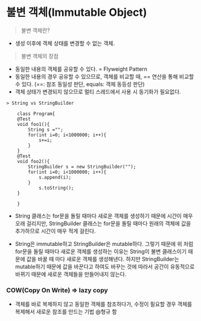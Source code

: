 # 불변 객체(Immutable Object)

> 불변 객체란?

- 생성 이후에 객체 상태를 변경할 수 없는 객체.

> 불변 객체의 장점

- 동일한 내용의 객체를 공유할 수 있다.
= Flyweight Pattern
- 동일한 내용의 경우 공유할 수 있으므로, 객체를 비교할 때, == 연산을 통해 비교할 수 있다. (==: 참조 동일성 판단, equals: 객체 동등성 판단)
- 객체 상태가 변경되지 않으므로 멀티 스레드에서 사용 시 동기화가 필요없다. 


```
> String vs StringBuilder

    class Program{
    @Test
    void foo1(){
        String s ="";
        for(int i=0; i<1000000; i++){
            s+=i;
        }
    }
    @Test
    void foo2(){
        StringBuilder s = new StringBuilder("");
        for(int i=0; i<1000000; i++){
            s.append(i);
        }
    		s.toString();
    }
    
    }
```

- String 클래스는 for문을 돌릴 때마다 새로운 객체를 생성하기 때문에 시간이 매우 오래 걸리지만, StringBuilder 클래스는 for문을 돌릴 때마다 원래의 객체에 값을 추가하므로 시간이 매우 적게 걸린다.

- String은 immutable하고 StringBuilder은 mutable하다. 그렇기 때문에 위 처럼 for문을 돌릴 때마다 새로운 객체를 생성하는 이유는 String이 불변 클래스이기 때문에 값을 바꿀 때 마다 새로운 객체를 생성해낸다. 
하지만 StringBuilder는 mutable하기 때문에 값을 바꾼다고 하여도 바꾸는 것에 따라서 공간이 유동적으로 바뀌기 때문에 새로운 객체들을 만들어내지 않는다.

### COW(Copy On Write) ⇒ lazy copy

- 객체를 바로 복제하지 않고 동일한 객체를 참조하다가, 수정이 필요할 경우 객체를 복제해서 새로운 참조를 만드는 기법 @형규 함
